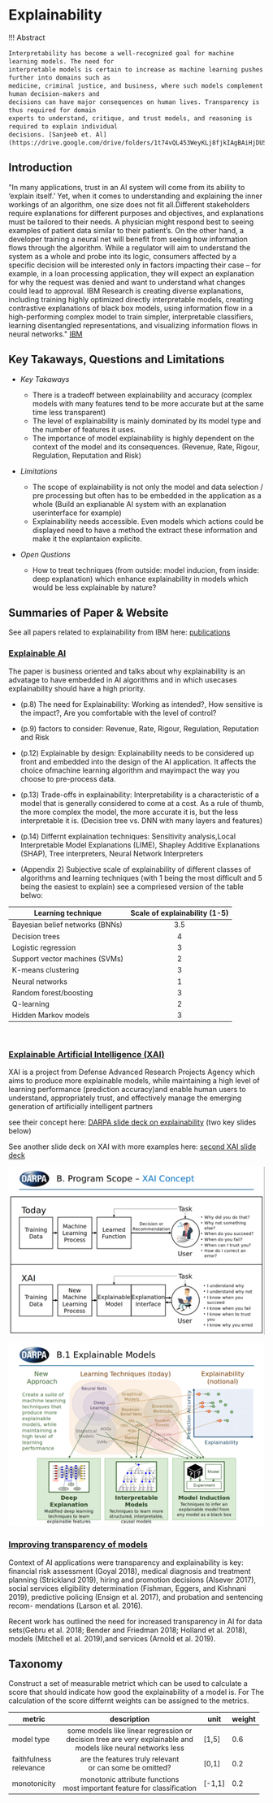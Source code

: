 # Explainability

!!! Abstract

    Interpretability has become a well-recognized goal for machine learning models. The need for
    interpretable models is certain to increase as machine learning pushes further into domains such as
    medicine, criminal justice, and business, where such models complement human decision-makers and
    decisions can have major consequences on human lives. Transparency is thus required for domain
    experts to understand, critique, and trust models, and reasoning is required to explain individual
    decisions. [Sanjeeb et. Al](https://drive.google.com/drive/folders/1t74vQL453WeyKLj8fjkIAgBAiHjDUSbz)

## Introduction

"In many applications, trust in an AI system will come from its ability to ‘explain itself.’ Yet, when it comes to understanding and explaining the inner workings of an algorithm, one size does not fit all.Different stakeholders require explanations for different purposes and objectives, and explanations must be tailored to their needs. A physician might respond best to seeing examples of patient data similar to their patient’s. On the other hand, a developer training a neural net will benefit from seeing how information flows through the algorithm. While a regulator will aim to understand the system as a whole and probe into its logic, consumers affected by a specific decision will be interested only in factors impacting their case – for example, in a loan processing application, they will expect an explanation for why the request was denied and want to understand what changes could lead to approval. IBM Research is creating diverse explanations, including training highly optimized directly interpretable models, creating contrastive explanations of black box models, using information flow in a high-performing complex model to train simpler, interpretable classifiers, learning disentangled representations, and visualizing information flows in neural networks." [IBM](https://www.research.ibm.com/artificial-intelligence/trusted-ai/#)

## Key Takaways, Questions and Limitations

* *Key Takaways*
    * There is a tradeoff between explainability and accuracy (complex models with many features tend to be more accurate but at the same time less transparent)
    * The level of explainability is mainly dominated by its model type and the number of features it uses.
    * The importance of model explainability is highly dependent on the context of the model and its consequences. (Revenue, Rate, Rigour, Regulation, Reputation and Risk)

* *Limitations*
    * The scope of explainability is not only the model and data selection / pre processing 
but often has to be embedded in the application as a whole (Build an explianable AI system with an explanation userinterface for example)
    * Explainability needs accessible. Even models which actions could be displayed need to have a method the extract these information and make it the explantaion explicite.

* *Open Qustions*
    * How to treat techniques (from outside: model inducion, from inside: deep explanation) which enhance explainability in models which would be less explainable by nature? 

## Summaries of Paper & Website

See all papers related to explainability from IBM here: [publications](https://www.research.ibm.com/artificial-intelligence/publications/?researcharea=explainability)

### [Explainable AI](https://www.pwc.co.uk/audit-assurance/assets/explainable-ai.pdf)

The paper is business oriented and talks about why explainability is an advatage to have embedded in AI
algorithms and in which usecases explainability should have a high priority. 

* (p.8) The need for Explainability: Working as intended?, How sensitive is the impact?, Are you comfortable with
the level of control?

* (p.9) factors to consider: Revenue, Rate, Rigour, Regulation, Reputation and Risk

* (p.12) Explainable by design: Explainability needs to be considered up front and embedded into the design of
the AI application. It affects the choice ofmachine learning algorithm and mayimpact the way you choose to pre-process data.

* (p.13) Trade-offs in explainability: Interpretability is a characteristic of a model that is generally considered to come at a cost. As a rule of thumb, the more complex the model, the more accurate it is, but the less interpretable it is. (Decision tree vs. DNN with many layers and features)

* (p.14) Differnt explaination techniques: Sensitivity analysis,Local Interpretable Model Explanations (LIME), Shapley Additive Explanations (SHAP), Tree interpreters, Neural Network Interpreters

* (Appendix 2)  Subjective scale of explainability of different classes of algorithms and learning techniques 
(with 1 being the most difficult and 5 being the easiest to explain) see a compriesed version of the table belwo:

| Learning technique              | Scale of explainability (1-5) |
|---------------------------------|:-----------------------------:|
| Bayesian belief networks (BNNs) |              3.5              |
| Decision trees                  |               4               |
| Logistic regression             |               3               |
| Support vector machines (SVMs)  |               2               |
| K-means clustering              |               3               |
| Neural networks                 |               1               |
| Random forest/boosting          |               3               |
| Q-learning                      |               2               |
| Hidden Markov models            |               3               |

<br>

### [Explainable Artificial Intelligence (XAI)](https://www.darpa.mil/program/explainable-artificial-intelligence) 

XAI is a project from Defense Advanced Research Projects Agency which aims to produce more explainable models, while maintaining a high level of learning performance (prediction accuracy)and enable human users to understand, appropriately trust, and effectively manage the emerging generation of artificially intelligent partners

see their concept here: [DARPA slide deck on explainability](https://www.darpa.mil/attachments/XAIIndustryDay_Final.pptx) (two key slides below)

See another slide deck on XAI with more examples here: [second XAI slide deck](https://drive.google.com/drive/folders/1t74vQL453WeyKLj8fjkIAgBAiHjDUSbz)

![DARPA Concept](images/DARPA_concept.png)

![DARPA Modles](images/DARPA_explaibale_models.png)


### [Improving transparency of models](https://drive.google.com/drive/folders/1t74vQL453WeyKLj8fjkIAgBAiHjDUSbz)

Context of AI applications were transparency and explainability is key: 
financial risk assessment (Goyal 2018), medical diagnosis and treatment
planning (Strickland 2019), hiring and promotion decisions
(Alsever 2017), social services eligibility determination
(Fishman, Eggers, and Kishnani 2019), predictive policing
(Ensign et al. 2017), and probation and sentencing recom-
mendations (Larson et al. 2016).

Recent work has outlined the need for increased transparency in AI for data sets(Gebru et al. 2018;
Bender and Friedman 2018; Holland et al. 2018), models (Mitchell et al. 2019),and services (Arnold et al. 2019).

## Taxonomy

Construct a set of measurable metrict which can be used to calculate a score that should indicate how good the explainability of a model is. For The calculation of the score differnt weights can be assigned to the metrics. 


<style>
table {
    width:100%;
}
</style>


| metric     	| description 	| unit             	| weight 	|
|------------	|:-----------:	|------------------	|--------	|
| model type 	|        some models like linear regression or<br> decision tree are very explainable and<br>models like neural networks less    	| [1,5] 	| 0.6      	|
|faithfulness<br>relevance      	| are the features truly relevant<br>or can some be omitted?       	|           [0,1]       	|    0.2    	|
| monotonicity 	| monotonic attribute functions<br>most important feature for classification           	|           [-1,1]       	|        0.2	|


